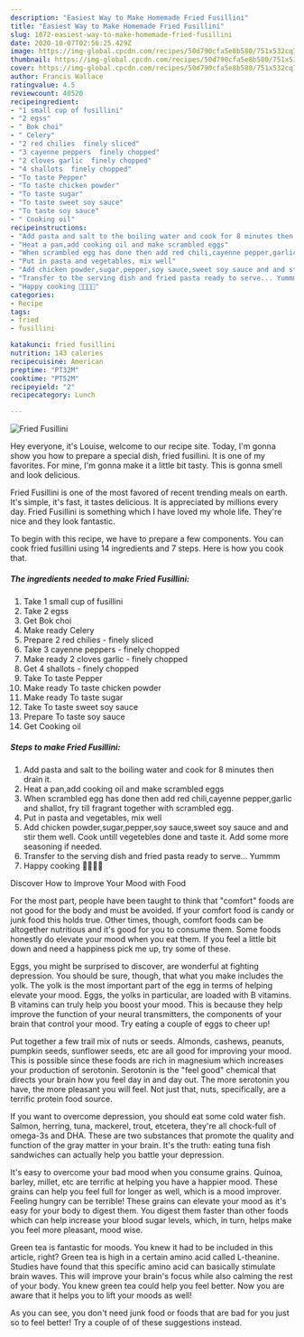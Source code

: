 ```yaml
---
description: "Easiest Way to Make Homemade Fried Fusillini"
title: "Easiest Way to Make Homemade Fried Fusillini"
slug: 1072-easiest-way-to-make-homemade-fried-fusillini
date: 2020-10-07T02:56:25.429Z
image: https://img-global.cpcdn.com/recipes/50d790cfa5e8b580/751x532cq70/fried-fusillini-recipe-main-photo.jpg
thumbnail: https://img-global.cpcdn.com/recipes/50d790cfa5e8b580/751x532cq70/fried-fusillini-recipe-main-photo.jpg
cover: https://img-global.cpcdn.com/recipes/50d790cfa5e8b580/751x532cq70/fried-fusillini-recipe-main-photo.jpg
author: Francis Wallace
ratingvalue: 4.5
reviewcount: 40520
recipeingredient:
- "1 small cup of fusillini"
- "2 egss"
- " Bok choi"
- " Celery"
- "2 red chilies  finely sliced"
- "3 cayenne peppers  finely chopped"
- "2 cloves garlic  finely chopped"
- "4 shallots  finely chopped"
- "To taste Pepper"
- "To taste chicken powder"
- "To taste sugar"
- "To taste sweet soy sauce"
- "To taste soy sauce"
- " Cooking oil"
recipeinstructions:
- "Add pasta and salt to the boiling water and cook for 8 minutes then drain it."
- "Heat a pan,add cooking oil and make scrambled eggs"
- "When scrambled egg has done then add red chili,cayenne pepper,garlic and shallot, fry till fragrant together with scrambled egg."
- "Put in pasta and vegetables, mix well"
- "Add chicken powder,sugar,pepper,soy sauce,sweet soy sauce and and stir them well. Cook untill vegetebles done and taste it. Add some more seasoning if needed."
- "Transfer to the serving dish and fried pasta ready to serve... Yummm"
- "Happy cooking 👩‍🍳👩‍🍳"
categories:
- Recipe
tags:
- fried
- fusillini

katakunci: fried fusillini 
nutrition: 143 calories
recipecuisine: American
preptime: "PT32M"
cooktime: "PT52M"
recipeyield: "2"
recipecategory: Lunch

---
```



![Fried Fusillini](https://img-global.cpcdn.com/recipes/50d790cfa5e8b580/751x532cq70/fried-fusillini-recipe-main-photo.jpg)

Hey everyone, it's Louise, welcome to our recipe site. Today, I'm gonna show you how to prepare a special dish, fried fusillini. It is one of my favorites. For mine, I'm gonna make it a little bit tasty. This is gonna smell and look delicious.

Fried Fusillini is one of the most favored of recent trending meals on earth. It's simple, it's fast, it tastes delicious. It is appreciated by millions every day. Fried Fusillini is something which I have loved my whole life. They're nice and they look fantastic.




To begin with this recipe, we have to prepare a few components. You can cook fried fusillini using 14 ingredients and 7 steps. Here is how you cook that.

<!--inarticleads1-->

##### The ingredients needed to make Fried Fusillini:

1. Take 1 small cup of fusillini
1. Take 2 egss
1. Get  Bok choi
1. Make ready  Celery
1. Prepare 2 red chilies - finely sliced
1. Take 3 cayenne peppers - finely chopped
1. Make ready 2 cloves garlic - finely chopped
1. Get 4 shallots - finely chopped
1. Take To taste Pepper
1. Make ready To taste chicken powder
1. Make ready To taste sugar
1. Take To taste sweet soy sauce
1. Prepare To taste soy sauce
1. Get  Cooking oil




<!--inarticleads2-->

##### Steps to make Fried Fusillini:

1. Add pasta and salt to the boiling water and cook for 8 minutes then drain it.
1. Heat a pan,add cooking oil and make scrambled eggs
1. When scrambled egg has done then add red chili,cayenne pepper,garlic and shallot, fry till fragrant together with scrambled egg.
1. Put in pasta and vegetables, mix well
1. Add chicken powder,sugar,pepper,soy sauce,sweet soy sauce and and stir them well. Cook untill vegetebles done and taste it. Add some more seasoning if needed.
1. Transfer to the serving dish and fried pasta ready to serve... Yummm
1. Happy cooking 👩‍🍳👩‍🍳




Discover How to Improve Your Mood with Food


For the most part, people have been taught to think that "comfort" foods are not good for the body and must be avoided. If your comfort food is candy or junk food this holds true. Other times, though, comfort foods can be altogether nutritious and it's good for you to consume them. Some foods honestly do elevate your mood when you eat them. If you feel a little bit down and need a happiness pick me up, try some of these.

Eggs, you might be surprised to discover, are wonderful at fighting depression. You should be sure, though, that what you make includes the yolk. The yolk is the most important part of the egg in terms of helping elevate your mood. Eggs, the yolks in particular, are loaded with B vitamins. B vitamins can truly help you boost your mood. This is because they help improve the function of your neural transmitters, the components of your brain that control your mood. Try eating a couple of eggs to cheer up!

Put together a few trail mix of nuts or seeds. Almonds, cashews, peanuts, pumpkin seeds, sunflower seeds, etc are all good for improving your mood. This is possible since these foods are rich in magnesium which increases your production of serotonin. Serotonin is the "feel good" chemical that directs your brain how you feel day in and day out. The more serotonin you have, the more pleasant you will feel. Not just that, nuts, specifically, are a terrific protein food source.

If you want to overcome depression, you should eat some cold water fish. Salmon, herring, tuna, mackerel, trout, etcetera, they're all chock-full of omega-3s and DHA. These are two substances that promote the quality and function of the gray matter in your brain. It's the truth: eating tuna fish sandwiches can actually help you battle your depression. 

It's easy to overcome your bad mood when you consume grains. Quinoa, barley, millet, etc are terrific at helping you have a happier mood. These grains can help you feel full for longer as well, which is a mood improver. Feeling hungry can be terrible! These grains can elevate your mood as it's easy for your body to digest them. You digest them faster than other foods which can help increase your blood sugar levels, which, in turn, helps make you feel more pleasant, mood wise.

Green tea is fantastic for moods. You knew it had to be included in this article, right? Green tea is high in a certain amino acid called L-theanine. Studies have found that this specific amino acid can basically stimulate brain waves. This will improve your brain's focus while also calming the rest of your body. You knew green tea could help you feel better. Now you are aware that it helps you to lift your moods as well!

As you can see, you don't need junk food or foods that are bad for you just so to feel better! Try  a  couple of  of  these  suggestions  instead.

